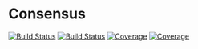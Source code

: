 # Consensus

[![Build Status](https://travis-ci.com/rafaelbailo/Consensus.jl.svg?branch=main)](https://travis-ci.com/rafaelbailo/Consensus.jl)
[![Build Status](https://ci.appveyor.com/api/projects/status/github/rafaelbailo/Consensus.jl?svg=true)](https://ci.appveyor.com/project/rafaelbailo/Consensus-jl)
[![Coverage](https://codecov.io/gh/rafaelbailo/Consensus.jl/branch/main/graph/badge.svg)](https://codecov.io/gh/rafaelbailo/Consensus.jl)
[![Coverage](https://coveralls.io/repos/github/rafaelbailo/Consensus.jl/badge.svg?branch=main)](https://coveralls.io/github/rafaelbailo/Consensus.jl?branch=main)
